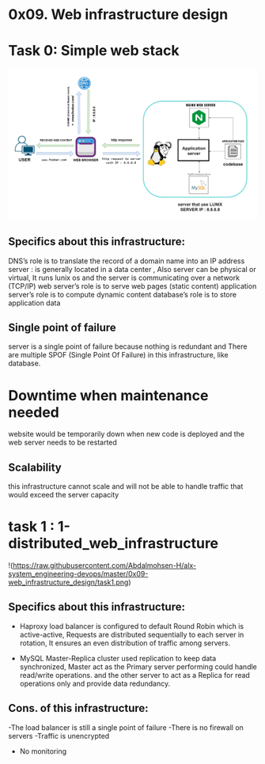 # 0x09. Web infrastructure design

# Task 0:  Simple web stack
![Task 0 Diagram](https://raw.githubusercontent.com/Abdalmohsen-H/alx-system_engineering-devops/master/0x09-web_infrastructure_design/task0.png)

## Specifics about this infrastructure:
DNS’s role is to translate the record of a domain name into an IP address
server : is generally located in a data center
, Also server can be physical or virtual, It runs lunix os and the server is communicating over a network (TCP/IP)
web server’s role is to serve web pages (static content)
application server’s role is to compute dynamic content
database’s role is to store application data


## Single point of failure 
server is a single point of failure because nothing is redundant and There are multiple SPOF (Single Point Of Failure) in this infrastructure, like database.
# Downtime when maintenance needed
website would be temporarily down when new code is deployed and the web server needs to be restarted
## Scalability
this infrastructure cannot scale and will not be able to handle traffic that would exceed the server capacity

# task 1 : 1-distributed_web_infrastructure

!(https://raw.githubusercontent.com/Abdalmohsen-H/alx-system_engineering-devops/master/0x09-web_infrastructure_design/task1.png)

## Specifics about this infrastructure:
- Haproxy load balancer is configured to default Round Robin which is active-active, Requests are distributed sequentially to each server in rotation, It ensures an even distribution of traffic among servers.

- MySQL Master-Replica cluster used replication to keep data synchronized, Master act as the Primary server performing could handle read/write operations. and the other server to act as a Replica for read operations only and provide data redundancy.
## Cons. of this infrastructure:
-The load balancer is still a single point of failure
-There is no firewall on servers
-Traffic is unencrypted
- No monitoring
